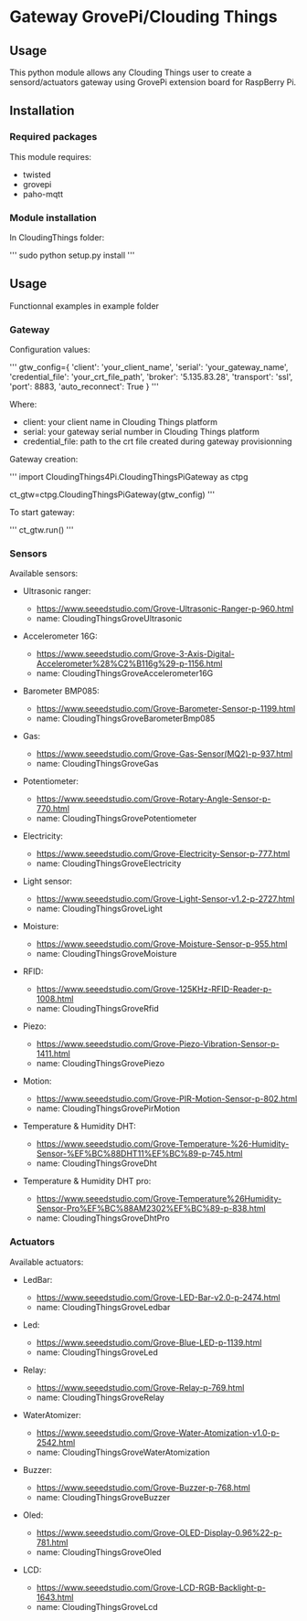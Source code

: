 # Gateway GrovePi/Clouding Things

## Usage

This python module allows any Clouding Things user to create a sensord/actuators gateway using GrovePi extension board for RaspBerry Pi.

## Installation

### Required packages

This module requires:
* twisted
* grovepi
* paho-mqtt 


### Module installation

In CloudingThings folder:

'''
sudo python setup.py install
'''

## Usage

Functionnal examples in example folder

### Gateway

Configuration values:

'''
gtw_config={
        'client': 'your_client_name',
        'serial': 'your_gateway_name',
        'credential_file': 'your_crt_file_path',
        'broker': '5.135.83.28',
        'transport': 'ssl',
        'port': 8883,
        'auto_reconnect': True
}
'''

Where:
- client: your client name in Clouding Things platform
- serial: your gateway serial number in Clouding Things platform
- credential_file: path to the crt file created during gateway provisionning

Gateway creation:

'''
import CloudingThings4Pi.CloudingThingsPiGateway as ctpg

ct_gtw=ctpg.CloudingThingsPiGateway(gtw_config)
'''

To start gateway:

'''
ct_gtw.run()
'''
### Sensors

Available sensors:
* Ultrasonic ranger: 
    * https://www.seeedstudio.com/Grove-Ultrasonic-Ranger-p-960.html
    * name: CloudingThingsGroveUltrasonic

* Accelerometer 16G: 
    * https://www.seeedstudio.com/Grove-3-Axis-Digital-Accelerometer%28%C2%B116g%29-p-1156.html
    * name: CloudingThingsGroveAccelerometer16G

* Barometer BMP085:
    * https://www.seeedstudio.com/Grove-Barometer-Sensor-p-1199.html
    * name: CloudingThingsGroveBarometerBmp085

* Gas:
    * https://www.seeedstudio.com/Grove-Gas-Sensor(MQ2)-p-937.html
    * name: CloudingThingsGroveGas

* Potentiometer:
    * https://www.seeedstudio.com/Grove-Rotary-Angle-Sensor-p-770.html
    * name: CloudingThingsGrovePotentiometer

* Electricity:
    * https://www.seeedstudio.com/Grove-Electricity-Sensor-p-777.html
    * name: CloudingThingsGroveElectricity

* Light sensor:
    * https://www.seeedstudio.com/Grove-Light-Sensor-v1.2-p-2727.html
    * name: CloudingThingsGroveLight

* Moisture:
    * https://www.seeedstudio.com/Grove-Moisture-Sensor-p-955.html
    * name: CloudingThingsGroveMoisture

* RFID:
    * https://www.seeedstudio.com/Grove-125KHz-RFID-Reader-p-1008.html
    * name: CloudingThingsGroveRfid

* Piezo:
    * https://www.seeedstudio.com/Grove-Piezo-Vibration-Sensor-p-1411.html
    * name: CloudingThingsGrovePiezo

* Motion:
    * https://www.seeedstudio.com/Grove-PIR-Motion-Sensor-p-802.html
    * name: CloudingThingsGrovePirMotion

* Temperature & Humidity DHT:
    * https://www.seeedstudio.com/Grove-Temperature-%26-Humidity-Sensor-%EF%BC%88DHT11%EF%BC%89-p-745.html
    * name: CloudingThingsGroveDht

* Temperature & Humidity DHT pro:
    * https://www.seeedstudio.com/Grove-Temperature%26Humidity-Sensor-Pro%EF%BC%88AM2302%EF%BC%89-p-838.html
    * name: CloudingThingsGroveDhtPro


### Actuators

Available actuators:

* LedBar:
    * https://www.seeedstudio.com/Grove-LED-Bar-v2.0-p-2474.html
    * name: CloudingThingsGroveLedbar

* Led:
    * https://www.seeedstudio.com/Grove-Blue-LED-p-1139.html
    * name: CloudingThingsGroveLed

* Relay:
    * https://www.seeedstudio.com/Grove-Relay-p-769.html
    * name: CloudingThingsGroveRelay

* WaterAtomizer:
    * https://www.seeedstudio.com/Grove-Water-Atomization-v1.0-p-2542.html
    * name: CloudingThingsGroveWaterAtomization

* Buzzer:
    * https://www.seeedstudio.com/Grove-Buzzer-p-768.html
    * name:  CloudingThingsGroveBuzzer

* Oled:
    * https://www.seeedstudio.com/Grove-OLED-Display-0.96%22-p-781.html
    * name: CloudingThingsGroveOled

* LCD: 
    * https://www.seeedstudio.com/Grove-LCD-RGB-Backlight-p-1643.html
    * name: CloudingThingsGroveLcd
